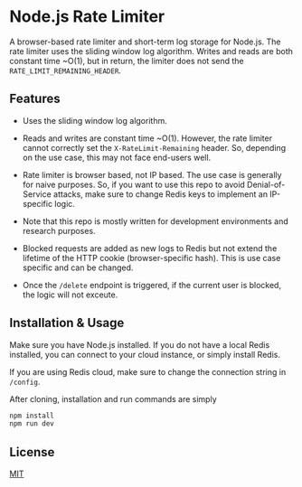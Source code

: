 # Node.js Rate Limiter

A browser-based rate limiter and short-term log storage for Node.js. The rate limiter uses the sliding window log algorithm. Writes and reads are both constant time ~O(1), but in return, the limiter does not send the `RATE_LIMIT_REMAINING_HEADER`.

## Features

-  Uses the sliding window log algorithm.

-  Reads and writes are constant time ~O(1). However, the rate limiter cannot correctly set the `X-RateLimit-Remaining` header. So, depending on the use case, this may not face end-users well.

-  Rate limiter is browser based, not IP based. The use case is generally for naive purposes. So, if you want to use this repo to avoid Denial-of-Service attacks, make sure to change Redis keys to implement an IP-specific logic.

-  Note that this repo is mostly written for development environments and research purposes.

-  Blocked requests are added as new logs to Redis but not extend the lifetime of the HTTP cookie (browser-specific hash). This is use case specific and can be changed.

-  Once the `/delete` endpoint is triggered, if the current user is blocked, the logic will not exceute.

## Installation & Usage

Make sure you have Node.js installed. If you do not have a local Redis installed, you can connect to your cloud instance, or simply install Redis.

If you are using Redis cloud, make sure to change the connection string in `/config`.

After cloning, installation and run commands are simply

```javascript
npm install
npm run dev
```

## License

[MIT](https://choosealicense.com/licenses/mit/)
